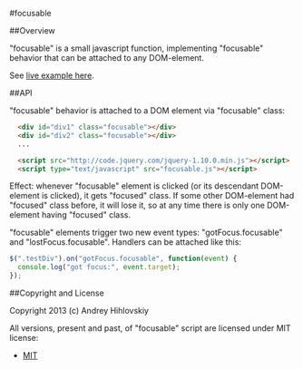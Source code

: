 #focusable

##Overview

"focusable" is a small javascript function, implementing "focusable" behavior that can be attached to any DOM-element.

See [live example here](http://akhikhl.blogspot.de/2013/05/test-focusable-script.html).

##API

"focusable" behavior is attached to a DOM element via "focusable" class:

```html
  <div id="div1" class="focusable"></div>
  <div id="div2" class="focusable"></div>
  ...

  <script src="http://code.jquery.com/jquery-1.10.0.min.js"></script>
  <script type="text/javascript" src="focusable.js"></script>
```
Effect: whenever "focusable" element is clicked (or its descendant DOM-element is clicked), it gets "focused" class. 
If some other DOM-element had "focused" class before, it will lose it, so at any time there is only one DOM-element
having "focused" class.

"focusable" elements trigger two new event types: "gotFocus.focusable" and "lostFocus.focusable". Handlers can be 
attached like this:

```javascript
$(".testDiv").on("gotFocus.focusable", function(event) {
  console.log("got focus:", event.target);
});
```
##Copyright and License

Copyright 2013 (c) Andrey Hihlovskiy

All versions, present and past, of "focusable" script are licensed under MIT license:

* [MIT](http://opensource.org/licenses/MIT)
